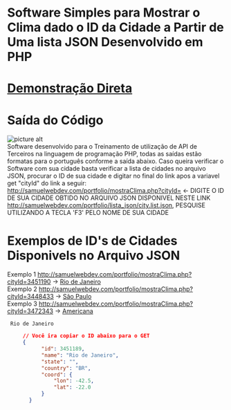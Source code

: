 # Software Simples para Mostrar o Clima dado o ID da Cidade a Partir de Uma lista JSON Desenvolvido em PHP
  #  [Demonstração Direta](http://samuelwebdev.com/portfolio/mostraClima.php?cityId=3451190)
# Saída do Código 
![picture alt](http://samuelwebdev.com/portfolio/images/demo_clima.png)  
 Software desenvolvido para o Treinamento de utilização de API de Terceiros na linguagem de programação PHP, todas as saídas estão formatas para o português conforme a saída abaixo. 
  Caso queira verificar o Software com sua cidade basta verificar a lista de cidades no arquivo JSON, procurar o ID de sua cidade e digitar no final do link apos a variavel get "cityId" do link a seguir:
  http://samuelwebdev.com/portfolio/mostraClima.php?cityId=      <- DIGITE O ID DE SUA CIDADE OBTIDO NO ARQUIVO JSON DISPONIVEL NESTE LINK http://samuelwebdev.com/portfolio/lista_json/city.list.json, PESQUISE UTILIZANDO A TECLA 'F3' PELO NOME DE SUA CIDADE
     
     
 # Exemplos de ID's de Cidades Disponivels no Arquivo JSON
   Exemplo 1 http://samuelwebdev.com/portfolio/mostraClima.php?cityId=3451190 -> [Rio de Janeiro](http://samuelwebdev.com/portfolio/mostraClima.php?cityId=3451190)  
   Exemplo 2 http://samuelwebdev.com/portfolio/mostraClima.php?cityId=3448433 -> [São Paulo](http://samuelwebdev.com/portfolio/mostraClima.php?cityId=3448433)  
     Exemplo 3 http://samuelwebdev.com/portfolio/mostraClima.php?cityId=3472343 -> [Americana](http://samuelwebdev.com/portfolio/mostraClima.php?cityId=3472343)     
      
       
      
     
     Rio de Janeiro
```json
     // Você ira copiar o ID abaixo para o GET
     {
           "id": 3451189,
           "name": "Rio de Janeiro",
           "state": "",
           "country": "BR",
           "coord": {
               "lon": -42.5,
               "lat": -22.0
           }
       }
 ```


